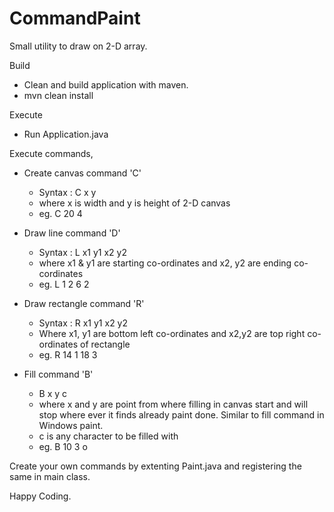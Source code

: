 # CommandPaint
Small utility to draw on 2-D array.

Build
- Clean and build application with maven. 
- mvn clean install

Execute
- Run Application.java

Execute commands,

- Create canvas command 'C' 
  - Syntax : C x y
  - where x is width and y is height of 2-D canvas
  - eg. C 20 4

- Draw line command 'D'
  - Syntax : L x1 y1 x2 y2
  - where x1 & y1 are starting co-ordinates and x2, y2 are ending co-cordinates 
  - eg. L 1 2 6 2

- Draw rectangle command 'R'
  - Syntax : R x1 y1 x2 y2
  - Where x1, y1 are bottom left co-ordinates and x2,y2 are top right co-ordinates of rectangle
  - eg. R 14 1 18 3

- Fill command 'B'
  - B x y c
  - where x and y are point from where filling in canvas start and will stop where ever it finds already paint done. Similar to fill command in Windows paint.
  - c is any character to be filled with
  - eg. B 10 3 o

Create your own commands by extenting Paint.java and registering the same in main class.

Happy Coding.
